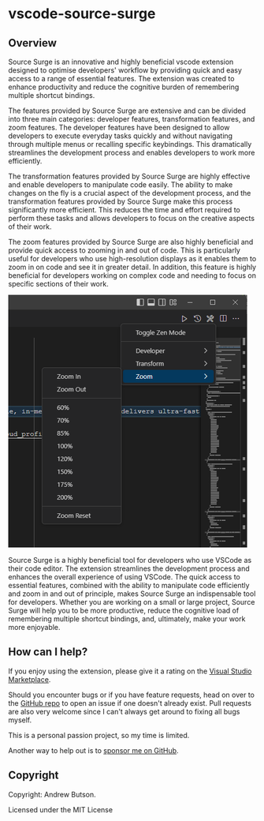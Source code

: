 # vscode-source-surge

## Overview

Source Surge is an innovative and highly beneficial vscode extension designed to optimise developers' workflow by providing quick and easy access to a range of essential features. The extension was created to enhance productivity and reduce the cognitive burden of remembering multiple shortcut bindings.

The features provided by Source Surge are extensive and can be divided into three main categories: developer features, transformation features, and zoom features. The developer features have been designed to allow developers to execute everyday tasks quickly and without navigating through multiple menus or recalling specific keybindings. This dramatically streamlines the development process and enables developers to work more efficiently.

The transformation features provided by Source Surge are highly effective and enable developers to manipulate code easily. The ability to make changes on the fly is a crucial aspect of the development process, and the transformation features provided by Source Surge make this process significantly more efficient. This reduces the time and effort required to perform these tasks and allows developers to focus on the creative aspects of their work.

The zoom features provided by Source Surge are also highly beneficial and provide quick access to zooming in and out of code. This is particularly useful for developers who use high-resolution displays as it enables them to zoom in on code and see it in greater detail. In addition, this feature is highly beneficial for developers working on complex code and needing to focus on specific sections of their work.

![vscode-source-surge-menu.png](images/vscode-source-surge-menu.png)

Source Surge is a highly beneficial tool for developers who use VSCode as their code editor. The extension streamlines the development process and enhances the overall experience of using VSCode. The quick access to essential features, combined with the ability to manipulate code efficiently and zoom in and out of principle, makes Source Surge an indispensable tool for developers. Whether you are working on a small or large project, Source Surge will help you to be more productive, reduce the cognitive load of remembering multiple shortcut bindings, and, ultimately, make your work more enjoyable.

## **How can I help?**

If you enjoy using the extension, please give it a rating on the [Visual Studio Marketplace](https://marketplace.visualstudio.com/items?itemName=AndrewButson.vscode-jwt-decoder).

Should you encounter bugs or if you have feature requests, head on over to the [GitHub repo](https://github.com/arbs-io/vscode-jwt-decoder) to open an issue if one doesn't already exist.
Pull requests are also very welcome since I can't always get around to fixing all bugs myself.

This is a personal passion project, so my time is limited.

Another way to help out is to [sponsor me on GitHub](https://github.com/sponsors/arbs-io).

## **Copyright**

Copyright: Andrew Butson.

Licensed under the MIT License
